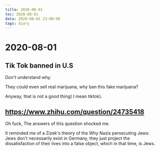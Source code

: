 ```yaml
---
title: 2020-08-01
toc: 2020-08-01
data: 2020-08-01 23:00:00
tags: diary
---
```



# 2020-08-01

## Tik Tok banned in U.S

Don't understand why.

They could even sell real marijuana, why ban this fake marijuana?

Anyway, that is not a good thing( I mean tiktok).

## https://www.zhihu.com/question/24735418

Oh fuck, The answers of this question shocked me. 

It reminded me of a Zizek's theory of the Why Nazis persecuting Jews: Jews don't necessarily exist in Germany, they just project the dissatisfaction of their lives into a false object, which in that time, is Jews.

